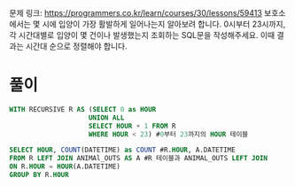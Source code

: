 문제 링크: https://programmers.co.kr/learn/courses/30/lessons/59413 
보호소에서는 몇 시에 입양이 가장 활발하게 일어나는지 알아보려 합니다. 0시부터 23시까지, 각 시간대별로 입양이 몇 건이나 발생했는지 조회하는 SQL문을 작성해주세요. 이때 결과는 시간대 순으로 정렬해야 합니다.  
# 풀이
```sql
WITH RECURSIVE R AS (SELECT 0 as HOUR
                    UNION ALL
                    SELECT HOUR + 1 FROM R
                    WHERE HOUR < 23) #0부터 23까지의 HOUR 테이블

SELECT HOUR, COUNT(DATETIME) as COUNT #R.HOUR, A.DATETIME
FROM R LEFT JOIN ANIMAl_OUTS AS A #R 테이블과 ANIMAL_OUTS LEFT JOIN
ON R.HOUR = HOUR(A.DATETIME)
GROUP BY R.HOUR
```
